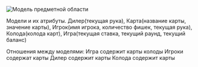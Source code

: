 ![Модель предметной области](https://github.com/bashkov-01/rtippo/issues/1#issue-2191411905)






Модели и их атрибуты. 
Дилер(текущая рука), Карта(название карты, значение карты), Игрок(имя игрока, количество фишек, текущая рука), Колода(колода карт), Игра(текущая ставка, текущий раунд, текущий баланс)

Отношения между моделями:
Игра содержит карты колоды
Игроки содержат карты
Дилер содержит карты
Колода содержит карты
